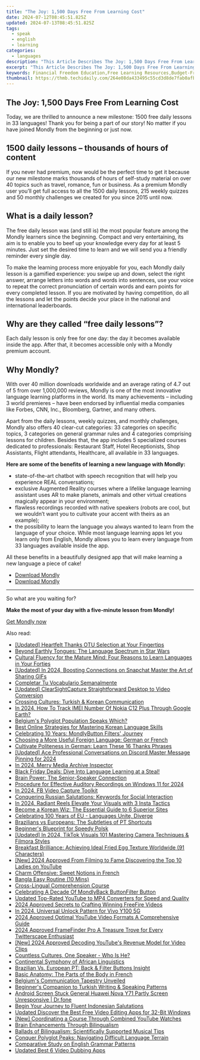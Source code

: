 ```yaml
---
title: "The Joy: 1,500 Days Free From Learning Cost"
date: 2024-07-12T08:45:51.825Z
updated: 2024-07-13T08:45:51.825Z
tags:
  - speak
  - english
  - learning
categories:
  - languages
description: "This Article Describes The Joy: 1,500 Days Free From Learning Cost"
excerpt: "This Article Describes The Joy: 1,500 Days Free From Learning Cost"
keywords: Financial Freedom Education,Free Learning Resources,Budget-Friendly Personal Development,Low Cost Self Improvement,Affordable Learning Programs,No Cost Lifelong Learning,Saving Money on Education
thumbnail: https://thmb.techidaily.com/264e08da433495c55cd3d8de7fab0afb684fb451a8ac533f579ade7f75a2ecaa.png
---
```


## The Joy: 1,500 Days Free From Learning Cost

 Today, we are thrilled to announce a new milestone: 1500 free daily lessons in 33 languages! Thank you for being a part of our story! No matter if you have joined Mondly from the beginning or just now.

## 1500 daily lessons – thousands of hours of content

 If you never had premium, now would be the perfect time to get it because our new milestone marks thousands of hours of self-study material on over 40 topics such as travel, romance, fun or business. As a premium Mondly user you’ll get full access to all the 1500 daily lessons, 215 weekly quizzes and 50 monthly challenges we created for you since 2015 until now.

## What is a daily lesson?

 The free daily lesson was (and still is) the most popular feature among the Mondly learners since the beginning. Compact and very entertaining, its aim is to enable you to beef up your knowledge every day for at least 5 minutes. Just set the desired time to learn and we will send you a friendly reminder every single day.

 To make the learning process more enjoyable for you, each Mondly daily lesson is a gamified experience: you swipe up and down, select the right answer, arrange letters into words and words into sentences, use your voice to repeat the correct pronunciation of certain words and earn points for every completed lesson. If you are motivated by having competition, do all the lessons and let the points decide your place in the national and international leaderboards.

## Why are they called “free daily lessons”?

 Each daily lesson is only free for one day: the day it becomes available inside the app. After that, it becomes accessible only with a Mondly premium account.

## Why Mondly?

 With over 40 million downloads worldwide and an average rating of 4.7 out of 5 from over 1,000,000 reviews, Mondly is one of the most innovative language learning platforms in the world. Its many achievements – including 3 world premieres – have been endorsed by influential media companies like Forbes, CNN, Inc., Bloomberg, Gartner, and many others.

 Apart from the daily lessons, weekly quizzes, and monthly challenges, Mondly also offers 40 clear-cut categories: 33 categories on specific topics, 3 categories on general grammar rules and 4 categories comprising lessons for children. Besides that, the app includes 5 specialized courses dedicated to professionals: Restaurant Staff, Hotel Receptionists, Shop Assistants, Flight attendants, Healthcare, all available in 33 languages.

 **Here are some of the benefits of learning a new language with Mondly:**

* state-of-the-art chatbot with speech recognition that will help you experience REAL conversations;
* exclusive Augmented Reality courses where a lifelike language learning assistant uses AR to make planets, animals and other virtual creations magically appear in your environment;
* flawless recordings recorded with native speakers (robots are cool, but we wouldn’t want you to cultivate your accent with theirs as an example);
* the possibility to learn the language you always wanted to learn from the language of your choice. While most language learning apps let you learn only from English, Mondly allows you to learn every language from 33 languages available inside the app.

 All these benefits in a beautifully designed app that will make learning a new language a piece of cake!

* [Download Mondly](https://www.facebook.com/sharer/sharer.php?u=https%3A%2F%2Fwww.mondly.com%2Fblog%2Fcelebrating-1500-free-daily-lessons%2F&t=Celebrating+1500+Free+Daily+Lessons "Share on Facebook")
* [Download Mondly](https://shop.mondly.com/affiliate.php?ACCOUNT=ATISTUDI&AFFILIATE=108875&PATH=https://www.mondly.com?AFFILIATE=108875)

---

So what are you waiting for?

 **Make the most of your day with a five-minute lesson from Mondly!**

[Get Mondly now](https://adjt.mondly.com/5ixfg4k?campaign=blog-post-id-2693&fallback=https%3A%2F%2Fapp.mondly.com%3Futm%5Fmedium%3Dblog%5Fblog-post-id-2693%26utm%5Fsource%3Dblog-post-id-2693&redirect%5Fmacos=https%3A%2F%2Fapp.mondly.com%3Futm%5Fmedium%3Dblog%5Fblog-post-id-2693%26utm%5Fsource%3Dblog-post-id-2693&redirect%5Fandroid=https%3A%2F%2Fplay.google.com%2Fstore%2Fapps%2Fdetails%3Fid%3Dcom.atistudios.mondly.languages%3Futm%5Fmedium%3Dblog%5Fblog-post-id-2693%26utm%5Fsource%3Dblog-post-id-2693&redirect%5Fios=https%3A%2F%2Fapps.apple.com%2Fapp%2Fapple-store%2Fid987873536%3Fpt%3D78954800%26ct%3Dblog-post-id-2693%26mt%3D8 "Get Mondly now")

<ins class="adsbygoogle"
     style="display:block"
     data-ad-format="autorelaxed"
     data-ad-client="ca-pub-7571918770474297"
     data-ad-slot="1223367746"></ins>



<ins class="adsbygoogle"
     style="display:block"
     data-ad-client="ca-pub-7571918770474297"
     data-ad-slot="8358498916"
     data-ad-format="auto"
     data-full-width-responsive="true"></ins>



<span class="atpl-alsoreadstyle">Also read:</span>
<div><ul>
<li><a href="https://some-knowledge.techidaily.com/updated-heartfelt-thanks-otu-selection-at-your-fingertips/"><u>[Updated] Heartfelt Thanks  OTU Selection at Your Fingertips</u></a></li>
<li><a href="https://mondly-stories.techidaily.com/beyond-earthly-tongues-the-language-spectrum-in-star-wars/"><u>Beyond Earthly Tongues: The Language Spectrum in Star Wars</u></a></li>
<li><a href="https://mondly-stories.techidaily.com/cultural-fluency-for-the-mature-mind-four-reasons-to-learn-languages-in-your-forties/"><u>Cultural Fluency for the Mature Mind: Four Reasons to Learn Languages in Your Forties</u></a></li>
<li><a href="https://snapchat-videos.techidaily.com/updated-in-2024-boosting-connections-on-snapchat-master-the-art-of-sharing-gifs/"><u>[Updated] In 2024, Boosting Connections on Snapchat  Master the Art of Sharing GIFs</u></a></li>
<li><a href="https://mondly-stories.techidaily.com/completar-tu-vocabulario-semanalmente/"><u>Completar Tu Vocabulario Semanalmente</u></a></li>
<li><a href="https://visual-screen-recording.techidaily.com/updated-clearsightcapture-straightforward-desktop-to-video-conversion/"><u>[Updated] ClearSightCapture  Straightforward Desktop to Video Conversion</u></a></li>
<li><a href="https://mondly-stories.techidaily.com/crossing-cultures-turkish-and-korean-communication/"><u>Crossing Cultures: Turkish & Korean Communication</u></a></li>
<li><a href="https://easy-unlock-android.techidaily.com/in-2024-how-to-track-imei-number-of-nokia-c12-plus-through-google-earth-by-drfone-android/"><u>In 2024, How To Track IMEI Number Of Nokia C12 Plus Through Google Earth?</u></a></li>
<li><a href="https://mondly-stories.techidaily.com/belgiums-polyglot-population-speaks-which/"><u>Belgium's Polyglot Population Speaks Which?</u></a></li>
<li><a href="https://mondly-stories.techidaily.com/best-online-strategies-for-mastering-korean-language-skills/"><u>Best Online Strategies for Mastering Korean Language Skills</u></a></li>
<li><a href="https://mondly-stories.techidaily.com/celebrating-10-years-mondlybutton-filters-journey/"><u>Celebrating 10 Years: MondlyButton Filters' Journey</u></a></li>
<li><a href="https://mondly-stories.techidaily.com/choosing-a-more-useful-foreign-language-german-or-french/"><u>Choosing a More Useful Foreign Language: German or French</u></a></li>
<li><a href="https://mondly-stories.techidaily.com/cultivate-politeness-in-german-learn-these-16-thanks-phrases/"><u>Cultivate Politeness in German: Learn These 16 Thanks Phrases</u></a></li>
<li><a href="https://discord-videos.techidaily.com/updated-ace-professional-conversations-on-discord-master-message-pinning-for-2024/"><u>[Updated] Ace Professional Conversations on Discord  Master Message Pinning for 2024</u></a></li>
<li><a href="https://extra-skills.techidaily.com/in-2024-merry-media-archive-inspector/"><u>In 2024, Merry Media Archive Inspector</u></a></li>
<li><a href="https://mondly-stories.techidaily.com/black-friday-deals-dive-into-language-learning-at-a-steal/"><u>Black Friday Deals: Dive Into Language Learning at a Steal!</u></a></li>
<li><a href="https://mondly-stories.techidaily.com/brain-power-the-senior-speaker-connection/"><u>Brain Power: The Senior-Speaker Connection</u></a></li>
<li><a href="https://extra-guidance.techidaily.com/procedure-for-effective-auditory-recordings-on-windows-11-for-2024/"><u>Procedure for Effective Auditory Recordings on Windows 11 for 2024</u></a></li>
<li><a href="https://facebook-video-content.techidaily.com/in-2024-fb-video-capture-toolkit/"><u>In 2024, FB Video Capture Toolkit</u></a></li>
<li><a href="https://mondly-stories.techidaily.com/conquering-russian-salutations-keywords-for-social-interaction/"><u>Conquering Russian Salutations: Keywords for Social Interaction</u></a></li>
<li><a href="https://instagram-video-files.techidaily.com/in-2024-radiant-reels-elevate-your-visuals-with-3-insta-tactics/"><u>In 2024, Radiant Reels  Elevate Your Visuals with 3 Insta Tactics</u></a></li>
<li><a href="https://mondly-stories.techidaily.com/become-a-korean-wiz-the-essential-guide-to-6-superior-sites/"><u>Become a Korean Wiz: The Essential Guide to 6 Superior Sites</u></a></li>
<li><a href="https://mondly-stories.techidaily.com/celebrating-100-years-of-eu-languages-unite-diverge/"><u>Celebrating 100 Years of EU - Languages Unite, Diverge</u></a></li>
<li><a href="https://mondly-stories.techidaily.com/brazilians-vs-europeans-the-subtleties-of-pt-shortcuts/"><u>Brazilians vs Europeans: The Subtleties of PT Shortcuts</u></a></li>
<li><a href="https://mondly-stories.techidaily.com/beginners-blueprint-for-speedy-polsk/"><u>Beginner's Blueprint for Speedy Polsk</u></a></li>
<li><a href="https://tiktok-video-recordings.techidaily.com/updated-in-2024-tiktok-visuals-101-mastering-camera-techniques-and-filmora-styles/"><u>[Updated] In 2024, TikTok Visuals 101  Mastering Camera Techniques & Filmora Styles</u></a></li>
<li><a href="https://mondly-stories.techidaily.com/breakfast-brilliance-achieving-ideal-fried-egg-texture-worldwide-91-characters/"><u>Breakfast Brilliance: Achieving Ideal Fried Egg Texture Worldwide (91 Characters)</u></a></li>
<li><a href="https://eaxpv-info.techidaily.com/new-2024-approved-from-filming-to-fame-discovering-the-top-10-ladies-on-youtube/"><u>[New] 2024 Approved  From Filming to Fame  Discovering the Top 10 Ladies on YouTube</u></a></li>
<li><a href="https://mondly-stories.techidaily.com/charm-offensive-sweet-notions-in-french/"><u>Charm Offensive: Sweet Notions in French</u></a></li>
<li><a href="https://mondly-stories.techidaily.com/bangla-easy-routine-10-mins/"><u>Bangla Easy Routine (10 Mins)</u></a></li>
<li><a href="https://mondly-stories.techidaily.com/cross-lingual-comprehension-course/"><u>Cross-Lingual Comprehension Course</u></a></li>
<li><a href="https://mondly-stories.techidaily.com/celebrating-a-decade-of-mondlyback-buttonfilter-button/"><u>Celebrating A Decade Of MondlyBack ButtonFilter Button</u></a></li>
<li><a href="https://video-creation-software.techidaily.com/updated-top-rated-youtube-to-mp4-converters-for-speed-and-quality/"><u>Updated Top-Rated YouTube to MP4 Converters for Speed and Quality</u></a></li>
<li><a href="https://youtube-stream.techidaily.com/2024-approved-secrets-to-crafting-winning-freefire-videos/"><u>2024 Approved  Secrets to Crafting Winning FreeFire Videos</u></a></li>
<li><a href="https://unlock-android.techidaily.com/in-2024-universal-unlock-pattern-for-vivo-y100-5g-by-drfone-android/"><u>In 2024, Universal Unlock Pattern for Vivo Y100 5G</u></a></li>
<li><a href="https://youtube-stream.techidaily.com/2024-approved-optimal-youtube-video-formats-a-comprehensive-guide/"><u>2024 Approved  Optimal YouTube Video Formats  A Comprehensive Guide</u></a></li>
<li><a href="https://twitter-clips.techidaily.com/2024-approved-framefinder-pro-a-treasure-trove-for-every-twitterscape-enthusiast/"><u>2024 Approved  FrameFinder Pro  A Treasure Trove for Every Twitterscape Enthusiast</u></a></li>
<li><a href="https://facebook-record-videos.techidaily.com/new-2024-approved-decoding-youtubes-revenue-model-for-video-clips/"><u>[New] 2024 Approved  Decoding YouTube's Revenue Model for Video Clips</u></a></li>
<li><a href="https://mondly-stories.techidaily.com/countless-cultures-one-speaker-who-is-he/"><u>Countless Cultures, One Speaker - Who Is He?</u></a></li>
<li><a href="https://mondly-stories.techidaily.com/continental-symphony-of-african-linguistics/"><u>Continental Symphony of African Linguistics</u></a></li>
<li><a href="https://mondly-stories.techidaily.com/brazilian-vs-european-pt-back-and-filter-buttons-insight/"><u>Brazilian Vs. European PT: Back & Filter Buttons Insight</u></a></li>
<li><a href="https://mondly-stories.techidaily.com/basic-anatomy-the-parts-of-the-body-in-french/"><u>Basic Anatomy: The Parts of the Body in French</u></a></li>
<li><a href="https://mondly-stories.techidaily.com/belgiums-communication-tapestry-unveiled/"><u>Belgium's Communication Tapestry Unveiled</u></a></li>
<li><a href="https://mondly-stories.techidaily.com/beginners-companion-to-turkish-writing-and-speaking-patterns/"><u>Beginner's Companion to Turkish Writing & Speaking Patterns</u></a></li>
<li><a href="https://howto.techidaily.com/android-screen-stuck-general-huawei-nova-y71-partly-screen-unresponsive-drfone-by-drfone-fix-android-problems-fix-android-problems/"><u>Android Screen Stuck General Huawei Nova Y71 Partly Screen Unresponsive | Dr.fone</u></a></li>
<li><a href="https://mondly-stories.techidaily.com/begin-your-journey-to-fluent-indonesian-salutations/"><u>Begin Your Journey to Fluent Indonesian Salutations</u></a></li>
<li><a href="https://ai-vdieo-software.techidaily.com/updated-discover-the-best-free-video-editing-apps-for-32-bit-windows/"><u>Updated Discover the Best Free Video Editing Apps for 32-Bit Windows</u></a></li>
<li><a href="https://youtube-videos.techidaily.com/new-coordinating-a-course-through-combined-youtube-watches/"><u>[New] Coordinating a Course Through Combined YouTube Watches</u></a></li>
<li><a href="https://mondly-stories.techidaily.com/brain-enhancements-through-bilingualism/"><u>Brain Enhancements Through Bilingualism</u></a></li>
<li><a href="https://mondly-stories.techidaily.com/ballads-of-bilingualism-scientifically-supported-musical-tips/"><u>Ballads of Bilingualism: Scientifically Supported Musical Tips</u></a></li>
<li><a href="https://mondly-stories.techidaily.com/conquer-polyglot-peaks-navigating-difficult-language-terrain/"><u>Conquer Polyglot Peaks: Navigating Difficult Language Terrain</u></a></li>
<li><a href="https://mondly-stories.techidaily.com/comparative-study-on-english-grammar-patterns/"><u>Comparative Study on English Grammar Patterns</u></a></li>
<li><a href="https://ai-vdieo-software.techidaily.com/updated-best-6-video-dubbing-apps/"><u>Updated Best 6 Video Dubbing Apps</u></a></li>
</ul></div>
